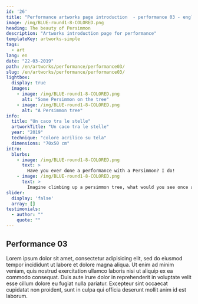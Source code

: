 ```yaml
---
id: '26'
title: "Performance artworks page introduction  - performance 03 - english"
image: /img/BLUE-round1-8-COLORED.png
heading: The beauty of Persimmon
description: "Artworks introduction page for performance"
templateKey: artworks-simple
tags:
  - art
lang: en
date: "22-03-2019"
path: /en/artworks/performance/performance03/
slug: /en/artworks/performance/performance03/
lightbox:
  display: true
  images:
    - image: /img/BLUE-round1-8-COLORED.png
      alt: "Some Persimmon on the tree"
    - image: /img/BLUE-round1-8-COLORED.png
      alt: "A Persimmon tree"
info:
  title: "Un caco tra le stelle"
  artworkTitle: "Un caco tra le stelle"
  year: "2019"
  technique: "colore acrilico su tela"
  dimensions: "70x50 cm"  
intro:
  blurbs:
    - image: /img/BLUE-round1-8-COLORED.png
      text: >
        Have you ever done a performance with a Persimmon? I do!
    - image: /img/BLUE-round1-8-COLORED.png
      text: >
        Imagine climbing up a persimmon tree, what would you see once at the top?
slider:
  display: 'false'
  array: []
testimonials:
  - author: ""
    quote: ""
---
```


## Performance 03

Lorem ipsum dolor sit amet, consectetur adipisicing elit, sed do eiusmod tempor incididunt ut labore et dolore magna aliqua. Ut enim ad minim veniam, quis nostrud exercitation ullamco laboris nisi ut aliquip ex ea commodo consequat. Duis aute irure dolor in reprehenderit in voluptate velit esse cillum dolore eu fugiat nulla pariatur. Excepteur sint occaecat cupidatat non proident, sunt in culpa qui officia deserunt mollit anim id est laborum.
